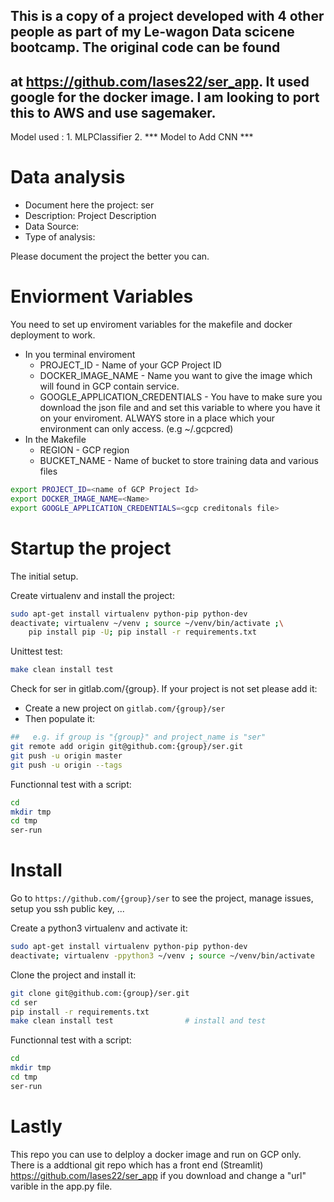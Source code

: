 ## This is a copy of a project developed with 4 other people as part of my Le-wagon Data scicene bootcamp. The original code can be found
## at https://github.com/Iases22/ser_app. It used google for the docker image. I am looking to port this to AWS  and use sagemaker.

Model used : 
	1. MLPClassifier
	2. *** Model to Add CNN ***

# Data analysis
- Document here the project: ser
- Description: Project Description
- Data Source:
- Type of analysis:

Please document the project the better you can.
# Enviorment Variables

You need to set up enviroment variables for the makefile and docker deployment to work.
- In you terminal enviroment
  - PROJECT_ID - Name of your GCP Project ID
  - DOCKER_IMAGE_NAME - Name you want to give the image which will found in GCP contain service.
  - GOOGLE_APPLICATION_CREDENTIALS - You have to make sure you download the json file and and set this variable to where you have it on your enviroment. ALWAYS store in a place which your environment can only access. (e.g ~/.gcpcred)
- In the Makefile
  - REGION - GCP region
  - BUCKET_NAME - Name of bucket to store training data and various files


```bash
export PROJECT_ID=<name of GCP Project Id>
export DOCKER_IMAGE_NAME=<Name>
export GOOGLE_APPLICATION_CREDENTIALS=<gcp creditonals file>
```
# Startup the project

The initial setup.

Create virtualenv and install the project:
```bash
sudo apt-get install virtualenv python-pip python-dev
deactivate; virtualenv ~/venv ; source ~/venv/bin/activate ;\
    pip install pip -U; pip install -r requirements.txt
```

Unittest test:
```bash
make clean install test
```

Check for ser in gitlab.com/{group}.
If your project is not set please add it:

- Create a new project on `gitlab.com/{group}/ser`
- Then populate it:

```bash
##   e.g. if group is "{group}" and project_name is "ser"
git remote add origin git@github.com:{group}/ser.git
git push -u origin master
git push -u origin --tags
```

Functionnal test with a script:

```bash
cd
mkdir tmp
cd tmp
ser-run
```

# Install

Go to `https://github.com/{group}/ser` to see the project, manage issues,
setup you ssh public key, ...

Create a python3 virtualenv and activate it:

```bash
sudo apt-get install virtualenv python-pip python-dev
deactivate; virtualenv -ppython3 ~/venv ; source ~/venv/bin/activate
```

Clone the project and install it:

```bash
git clone git@github.com:{group}/ser.git
cd ser
pip install -r requirements.txt
make clean install test                # install and test
```
Functionnal test with a script:

```bash
cd
mkdir tmp
cd tmp
ser-run
```
# Lastly
This repo you can use to delploy a docker image and run on GCP only.  There is a addtional git repo which has a front end (Streamlit) https://github.com/Iases22/ser_app if you download and change a "url" varible in the app.py file.
